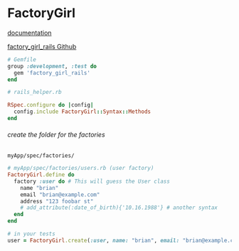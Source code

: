 # FactoryGirl

[documentation](https://github.com/thoughtbot/factory_girl/blob/master/GETTING_STARTED.md#configure-your-test-suite)

[factory_girl_rails Github](https://github.com/thoughtbot/factory_girl_rails)


```ruby
# Gemfile
group :development, :test do
  gem 'factory_girl_rails'
end
```


```ruby
# rails_helper.rb

RSpec.configure do |config|
  config.include FactoryGirl::Syntax::Methods
end
```


###### create the folder for the factories

```
myApp/spec/factories/
```

```ruby
# myApp/spec/factories/users.rb (user factory)
FactoryGirl.define do
  factory :user do # This will guess the User class
    name "brian"
    email "brian@example.com"
    address "123 foobar st"
    # add_attribute(:date_of_birth){'10.16.1988'} # another syntax
  end
end
```


```ruby
# in your tests
user = FactoryGirl.create(:user, name: "brian", email: "brian@example.com")
```
